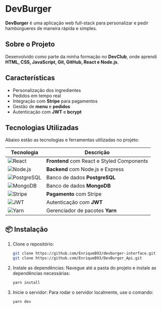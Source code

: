 #  DevBurger

**DevBurger** é uma aplicação web full-stack para personalizar e pedir hambúrgueres de maneira rápida e simples.

##  Sobre o Projeto
Desenvolvido como parte da minha formação no **DevClub**, onde aprendi **HTML, CSS, JavaScript, Git, GitHub, React e Node.js**.

##  Características
- Personalização dos ingredientes
- Pedidos em tempo real
- Integração com **Stripe** para pagamentos
- Gestão de **menu** e **pedidos**
- Autenticação com **JWT** e **bcrypt**

##  Tecnologias Utilizadas
Abaixo estão as tecnologias e ferramentas utilizadas no projeto:

| Tecnologia       | Descrição                                |
|------------------|------------------------------------------|
| ![React](https://img.shields.io/badge/React-61dafb?style=for-the-badge&logo=react&logoColor=black) | **Frontend** com React e Styled Components |
| ![Node.js](https://img.shields.io/badge/Node.js-339933?style=for-the-badge&logo=node.js&logoColor=white) | **Backend** com Node.js e Express |
| ![PostgreSQL](https://img.shields.io/badge/PostgreSQL-336791?style=for-the-badge&logo=postgresql&logoColor=white) | Banco de dados **PostgreSQL** |
| ![MongoDB](https://img.shields.io/badge/MongoDB-47A248?style=for-the-badge&logo=mongodb&logoColor=white) | Banco de dados **MongoDB** |
| ![Stripe](https://img.shields.io/badge/Stripe-00B1F1?style=for-the-badge&logo=stripe&logoColor=white) | **Pagamento** com Stripe |
| ![JWT](https://img.shields.io/badge/JWT-000000?style=for-the-badge&logo=jsonwebtokens&logoColor=white) | Autenticação com **JWT** |
| ![Yarn](https://img.shields.io/badge/Yarn-2C8EBB?style=for-the-badge&logo=yarn&logoColor=white) | Gerenciador de pacotes **Yarn** |

## 📦 Instalação
1. Clone o repositório:
   ```bash
   git clone https://github.com/EnriqueB93/devburger-interface.git
   git clone https://github.com/EnriqueB93/DevBurger_Api.git

2. Instale as dependências: Navegue até a pasta do projeto e instale as dependências necessárias:
   ```bash
   yarn install

3. Inicie o servidor: Para rodar o servidor localmente, use o comando:
   ```bash
   yarn dev



